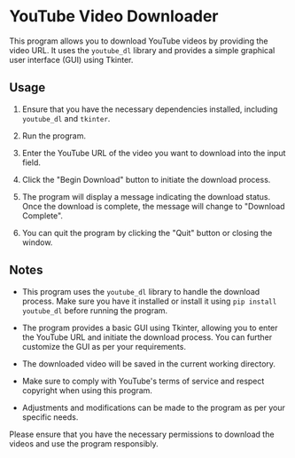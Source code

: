 # YouTube Video Downloader

This program allows you to download YouTube videos by providing the video URL. It uses the `youtube_dl` library and provides a simple graphical user interface (GUI) using Tkinter.

## Usage

1. Ensure that you have the necessary dependencies installed, including `youtube_dl` and `tkinter`.

2. Run the program.

3. Enter the YouTube URL of the video you want to download into the input field.

4. Click the "Begin Download" button to initiate the download process.

5. The program will display a message indicating the download status. Once the download is complete, the message will change to "Download Complete".

6. You can quit the program by clicking the "Quit" button or closing the window.

## Notes

- This program uses the `youtube_dl` library to handle the download process. Make sure you have it installed or install it using `pip install youtube_dl` before running the program.

- The program provides a basic GUI using Tkinter, allowing you to enter the YouTube URL and initiate the download process. You can further customize the GUI as per your requirements.

- The downloaded video will be saved in the current working directory.

- Make sure to comply with YouTube's terms of service and respect copyright when using this program.

- Adjustments and modifications can be made to the program as per your specific needs.

Please ensure that you have the necessary permissions to download the videos and use the program responsibly.

